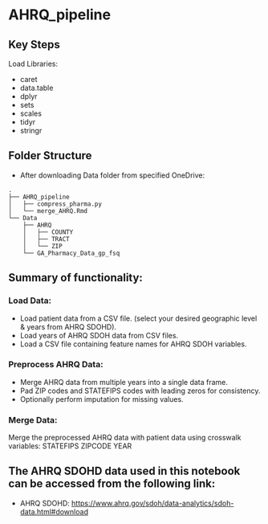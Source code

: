 # AHRQ_pipeline

## Key Steps
Load Libraries:
- caret
- data.table
- dplyr
- sets
- scales
- tidyr
- stringr


## Folder Structure
- After downloading Data folder from specified OneDrive:
```
.
├── AHRQ_pipeline
│   ├── compress_pharma.py
│   └── merge_AHRQ.Rmd
└── Data
    ├── AHRQ
    │   ├── COUNTY
    │   ├── TRACT
    │   └── ZIP
    └── GA_Pharmacy_Data_gp_fsq
```

## Summary of functionality: 

### Load Data:
- Load patient data from a CSV file. (select your desired geographic level & years from AHRQ SDOHD).
- Load years of AHRQ SDOH data from CSV files.
- Load a CSV file containing feature names for AHRQ SDOH variables.

### Preprocess AHRQ Data:
- Merge AHRQ data from multiple years into a single data frame.
- Pad ZIP codes and STATEFIPS codes with leading zeros for consistency.
- Optionally perform imputation for missing values.

### Merge Data:
Merge the preprocessed AHRQ data with patient data using crosswalk variables:
STATEFIPS
ZIPCODE
YEAR

## The AHRQ SDOHD data used in this notebook can be accessed from the following link:
- AHRQ SDOHD: https://www.ahrq.gov/sdoh/data-analytics/sdoh-data.html#download

